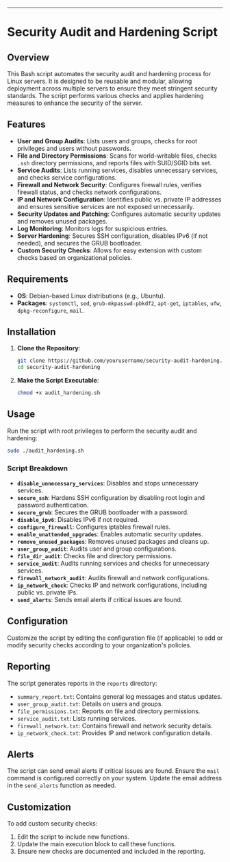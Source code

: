 
---

# Security Audit and Hardening Script

## Overview

This Bash script automates the security audit and hardening process for Linux servers. It is designed to be reusable and modular, allowing deployment across multiple servers to ensure they meet stringent security standards. The script performs various checks and applies hardening measures to enhance the security of the server.

## Features

- **User and Group Audits**: Lists users and groups, checks for root privileges and users without passwords.
- **File and Directory Permissions**: Scans for world-writable files, checks `.ssh` directory permissions, and reports files with SUID/SGID bits set.
- **Service Audits**: Lists running services, disables unnecessary services, and checks service configurations.
- **Firewall and Network Security**: Configures firewall rules, verifies firewall status, and checks network configurations.
- **IP and Network Configuration**: Identifies public vs. private IP addresses and ensures sensitive services are not exposed unnecessarily.
- **Security Updates and Patching**: Configures automatic security updates and removes unused packages.
- **Log Monitoring**: Monitors logs for suspicious entries.
- **Server Hardening**: Secures SSH configuration, disables IPv6 (if not needed), and secures the GRUB bootloader.
- **Custom Security Checks**: Allows for easy extension with custom checks based on organizational policies.

## Requirements

- **OS**: Debian-based Linux distributions (e.g., Ubuntu).
- **Packages**: `systemctl`, `sed`, `grub-mkpasswd-pbkdf2`, `apt-get`, `iptables`, `ufw`, `dpkg-reconfigure`, `mail`.

## Installation

1. **Clone the Repository**:
   ```bash
   git clone https://github.com/yourusername/security-audit-hardening.git
   cd security-audit-hardening
   ```

2. **Make the Script Executable**:
   ```bash
   chmod +x audit_hardening.sh
   ```

## Usage

Run the script with root privileges to perform the security audit and hardening:

```bash
sudo ./audit_hardening.sh
```

### Script Breakdown

- **`disable_unnecessary_services`**: Disables and stops unnecessary services.
- **`secure_ssh`**: Hardens SSH configuration by disabling root login and password authentication.
- **`secure_grub`**: Secures the GRUB bootloader with a password.
- **`disable_ipv6`**: Disables IPv6 if not required.
- **`configure_firewall`**: Configures iptables firewall rules.
- **`enable_unattended_upgrades`**: Enables automatic security updates.
- **`remove_unused_packages`**: Removes unused packages and cleans up.
- **`user_group_audit`**: Audits user and group configurations.
- **`file_dir_audit`**: Checks file and directory permissions.
- **`service_audit`**: Audits running services and checks for unnecessary services.
- **`firewall_network_audit`**: Audits firewall and network configurations.
- **`ip_network_check`**: Checks IP and network configurations, including public vs. private IPs.
- **`send_alerts`**: Sends email alerts if critical issues are found.

## Configuration

Customize the script by editing the configuration file (if applicable) to add or modify security checks according to your organization's policies.

## Reporting

The script generates reports in the `reports` directory:

- `summary_report.txt`: Contains general log messages and status updates.
- `user_group_audit.txt`: Details on users and groups.
- `file_permissions.txt`: Reports on file and directory permissions.
- `service_audit.txt`: Lists running services.
- `firewall_network.txt`: Contains firewall and network security details.
- `ip_network_check.txt`: Provides IP and network configuration details.

## Alerts

The script can send email alerts if critical issues are found. Ensure the `mail` command is configured correctly on your system. Update the email address in the `send_alerts` function as needed.

## Customization

To add custom security checks:

1. Edit the script to include new functions.
2. Update the main execution block to call these functions.
3. Ensure new checks are documented and included in the reporting.

